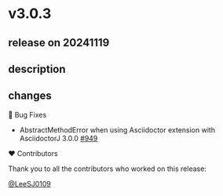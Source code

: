 # v3.0.3

## release on 20241119
## description
## changes
🐞 Bug Fixes

* AbstractMethodError when using Asciidoctor extension with AsciidoctorJ 3.0.0 <a href="https://github.com/spring-projects/spring-restdocs/issues/949" data-hovercard-type="issue" data-hovercard-url="/spring-projects/spring-restdocs/issues/949/hovercard">#949</a>

❤️ Contributors

Thank you to all the contributors who worked on this release:

<a class="user-mention notranslate" data-hovercard-type="user" data-hovercard-url="/users/LeeSJ0109/hovercard" data-octo-click="hovercard-link-click" data-octo-dimensions="link_type:self" href="https://github.com/LeeSJ0109">@LeeSJ0109</a>

